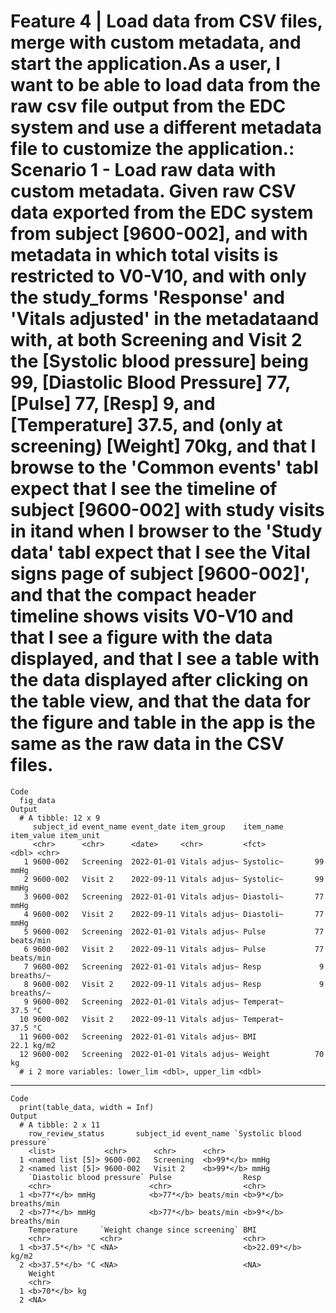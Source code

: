 # Feature 4 | Load data from CSV files, merge with custom metadata, and start the application.As a user, I want to be able to load data from the raw csv file output from the EDC system and use a different metadata file to customize the application.: Scenario 1 - Load raw data with custom metadata. Given raw CSV data exported from the EDC system from subject [9600-002], and with metadata in which total visits is restricted to V0-V10, and with only the study_forms 'Response' and 'Vitals adjusted' in the metadataand with, at both Screening and Visit 2 the [Systolic blood pressure] being 99, [Diastolic Blood Pressure] 77, [Pulse] 77, [Resp] 9, and [Temperature] 37.5, and (only at screening) [Weight] 70kg, and that I browse to the 'Common events' tabI expect that I see the timeline of subject [9600-002] with study visits in itand when I browser to the 'Study data' tabI expect that I see the Vital signs page of subject [9600-002]', and that the compact header timeline shows visits V0-V10 and that I see a figure with the data displayed, and that I see a table with the data displayed after clicking on the table view, and that the data for the figure and table in the app is the same as the raw data in the CSV files.

    Code
      fig_data
    Output
      # A tibble: 12 x 9
         subject_id event_name event_date item_group    item_name item_value item_unit
         <chr>      <chr>      <date>     <chr>         <fct>          <dbl> <chr>    
       1 9600-002   Screening  2022-01-01 Vitals adjus~ Systolic~       99   mmHg     
       2 9600-002   Visit 2    2022-09-11 Vitals adjus~ Systolic~       99   mmHg     
       3 9600-002   Screening  2022-01-01 Vitals adjus~ Diastoli~       77   mmHg     
       4 9600-002   Visit 2    2022-09-11 Vitals adjus~ Diastoli~       77   mmHg     
       5 9600-002   Screening  2022-01-01 Vitals adjus~ Pulse           77   beats/min
       6 9600-002   Visit 2    2022-09-11 Vitals adjus~ Pulse           77   beats/min
       7 9600-002   Screening  2022-01-01 Vitals adjus~ Resp             9   breaths/~
       8 9600-002   Visit 2    2022-09-11 Vitals adjus~ Resp             9   breaths/~
       9 9600-002   Screening  2022-01-01 Vitals adjus~ Temperat~       37.5 °C       
      10 9600-002   Visit 2    2022-09-11 Vitals adjus~ Temperat~       37.5 °C       
      11 9600-002   Screening  2022-01-01 Vitals adjus~ BMI             22.1 kg/m2    
      12 9600-002   Screening  2022-01-01 Vitals adjus~ Weight          70   kg       
      # i 2 more variables: lower_lim <dbl>, upper_lim <dbl>

---

    Code
      print(table_data, width = Inf)
    Output
      # A tibble: 2 x 11
        row_review_status       subject_id event_name `Systolic blood pressure`
        <list>           <chr>      <chr>      <chr>                    
      1 <named list [5]> 9600-002   Screening  <b>99*</b> mmHg          
      2 <named list [5]> 9600-002   Visit 2    <b>99*</b> mmHg          
        `Diastolic blood pressure` Pulse                Resp                 
        <chr>                      <chr>                <chr>                
      1 <b>77*</b> mmHg            <b>77*</b> beats/min <b>9*</b> breaths/min
      2 <b>77*</b> mmHg            <b>77*</b> beats/min <b>9*</b> breaths/min
        Temperature     `Weight change since screening` BMI                
        <chr>           <chr>                           <chr>              
      1 <b>37.5*</b> °C <NA>                            <b>22.09*</b> kg/m2
      2 <b>37.5*</b> °C <NA>                            <NA>               
        Weight       
        <chr>        
      1 <b>70*</b> kg
      2 <NA>         


